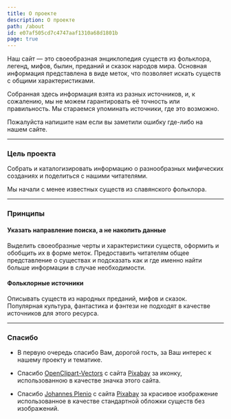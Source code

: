 ```yaml
---
title: О проекте
description: О проекте
path: /about
id: e07af505cd7c4747aaf1310a68d1801b
page: true
---
```


Наш сайт — это своеобразная энциклопедия существ из фольклора, легенд, мифов, былин, преданий и сказок народов мира. Основная информация представлена в виде меток, что позволяет искать существ с общими характеристиками.

Собранная здесь информация взята из разных источников, и, к сожалению, мы не можем гарантировать её точность или правильность. Мы стараемся упоминать источники, где это возможно.

Пожалуйста напишите нам если вы заметили ошибку где-либо на нашем сайте.

---

### Цель проекта

Собрать и каталогизировать информацию о разнообразных мифических созданиях и поделиться с нашими читателями.

Мы начали с менее известных существ из славянского фольклора.

---

### Принципы

#### Указать направление поиска, а не накопить данные

Выделить своеобразные черты и характеристики существ, оформить и обобщить их в форме меток. Предоставить читателям общее представление о существах и подсказать как и где именно найти больше информации в случае необходимости.

#### Фольклорные источники

Описывать существ из народных преданий, мифов и сказок. Популярная культура, фантастика и фэнтези не подходят в качестве источников для этого ресурса.

---

### Спасибо

- В первую очередь спасибо Вам, дорогой гость, за Ваш интерес к нашему проекту и тематике.

- Спасибо [OpenClipart-Vectors](https://pixabay.com/users/OpenClipart-Vectors-30363/?utm_source=link-attribution&utm_medium=referral&utm_campaign=image&utm_content=1295218) с сайта [Pixabay](https://pixabay.com/?utm_source=link-attribution&utm_medium=referral&utm_campaign=image&utm_content=1295218) за иконку, использованною в качестве значка этого сайта. 

- Спасибо [Johannes Plenio](https://pixabay.com/users/jplenio-7645255/?utm_source=link-attribution&utm_medium=referral&utm_campaign=image&utm_content=2562083) с сайта [Pixabay](https://pixabay.com/?utm_source=link-attribution&utm_medium=referral&utm_campaign=image&utm_content=2562083) за красивое изображение использованное в качестве стандартной обложки существ без изображений.
